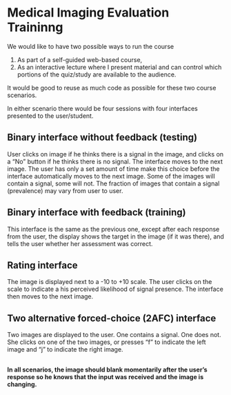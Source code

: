 # Medical Imaging Evaluation Traininng
 
We would like to have two possible ways to run the course

1) As part of a self-guided web-based course,
2) As an interactive lecture where I present material and can control which portions of the quiz/study are available to the audience.

It would be good to reuse as much code as possible for these two course scenarios.

In either scenario there would be four sessions with four interfaces presented to the user/student.

## Binary interface without feedback (testing)  
User clicks on image if he thinks there is a signal in the image, and clicks on a “No” button if he thinks there is no signal.   The interface moves to the next image.  The user has only a set amount of time make this choice before the interface automatically moves to the next image.  Some of the images will contain a signal, some will not.  The fraction of images that contain a signal (prevalence) may vary from user to user.

## Binary interface with feedback (training)  
This interface is the same as the previous one, except after each response from the user, the display shows the target in the image (if it was there), and tells the user whether her assessment was correct.

## Rating interface  
The image is displayed next to a -10 to +10 scale.  The user clicks on the scale to indicate a his perceived likelihood of signal presence.  The interface then moves to the next image.

## Two alternative forced-choice (2AFC) interface  
Two images are displayed to the user.  One contains a signal.  One does not.  She clicks on one of the two images, or presses “f” to indicate the left image and “j” to indicate the right image.
## 

**In all scenarios, the image should blank momentarily after the user’s response so he knows that the input was received and the image is changing.**
